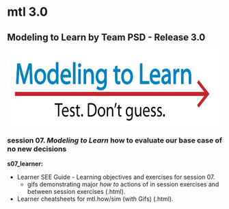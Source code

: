 # mtl 3.0

## Modeling to Learn by Team PSD - Release 3.0

<img src = "https://github.com/lzim/teampsd/blob/master/resources/logos/mtl_testdontguess_sm.png"
     height = "175" width = "650">

### session 07. *Modeling to Learn* how to evaluate our **base case** of no new decisions

**s07_learner:**

- Learner SEE Guide - Learning objectives and exercises for session 07.
  - gifs demonstrating major *how to* actions of in session exercises and between session exercises (.html).
- Learner cheatsheets for mtl.how/sim (with Gifs) (.html).
